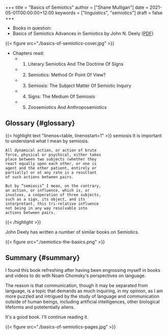 +++
title = "Basics of Semiotics"
author = ["Shane Mulligan"]
date = 2021-05-01T00:00:00+12:00
keywords = ["linguistics", "semiotics"]
draft = false
+++

-   Books in question:
-   <span class="underline">Basics of Semiotics Advances in Semiotics</span> by John N. Deely ([PDF](http://library.lol/main/76679C58CDB995642645E25913B4E93F))

{{< figure src="./basics-of-semiotics-cover.jpg" >}}

-   Chapters read:
    -   1. Literary Semiotics And The Doctrine Of Signs
    -   2. Semiotics: Method Or Point Of View?
    -   3. Semiosis: The Subject Matter Of Semiotic Inquiry
    -   4. Signs: The Medium Of Semiosis
    -   5. Zoosemiotics And Anthroposemiotics


## Glossary {#glossary}

{{< highlight text "linenos=table, linenostart=1" >}}
semiosis
    It is important to understand what I mean
    by semiosis.

    All dynamical action, or action of brute
    force, physical or psychical, either takes
    place between two subjects (whether they
    react equally upon each other, or one is
    agent and the other patient, entirely or
    partially) or at any rate is a resultant
    of such actions between pairs.

    But by “semiosis” I mean, on the contrary,
    an action, or influence, which is, or
    involves, a coöperation of three subjects,
    such as a sign, its object, and its
    interpretant, this tri-relative influence
    not being in any way resolvable into
    actions between pairs.
{{< /highlight >}}

John Deely has written a number of similar books on Semiotics.

{{< figure src="./semiotics-the-basics.png" >}}


## Summary {#summary}

I found this book refreshing after having been
engrossing myself in books and videos to do
with Noam Chomsky's perspectives on language.

The reason is that communication, though it
may be separated from language, is a topic
that demands as much inquiring, in my opinion,
as I am more puzzled and intrigued by the
study of language and communication outside of
human beings, including artificial
intelligences, other biological lifeforms and
potetentially aliens.

It's a good book. I'll continue reading it.

{{< figure src="./basics-of-semiotics-pages.jpg" >}}